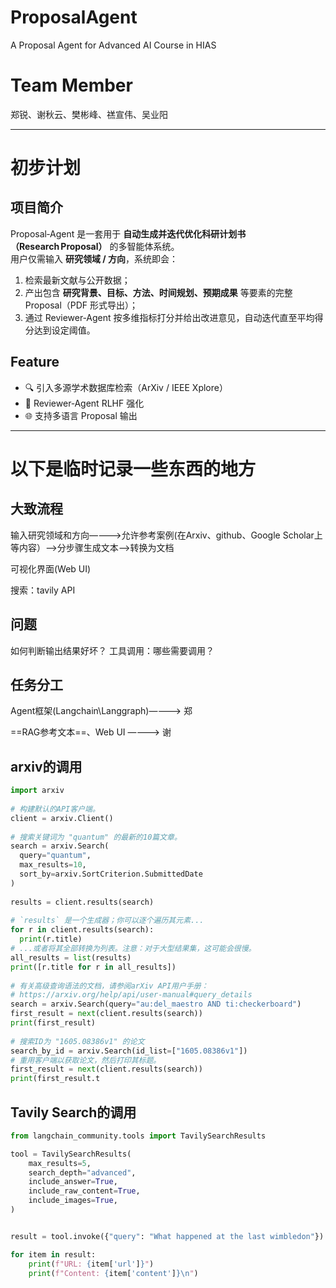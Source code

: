 # ProposalAgent
A Proposal Agent for Advanced AI Course in HIAS
# Team Member
郑锐、谢秋云、樊彬峰、禚宣伟、吴业阳

----
# 初步计划
## 项目简介
Proposal‑Agent 是一套用于 **自动生成并迭代优化科研计划书（Research Proposal）** 的多智能体系统。  
用户仅需输入 **研究领域 / 方向**，系统即会：

1. 检索最新文献与公开数据；
2. 产出包含 **研究背景、目标、方法、时间规划、预期成果** 等要素的完整 Proposal（PDF 形式导出）；
3. 通过 Reviewer‑Agent 按多维指标打分并给出改进意见，自动迭代直至平均得分达到设定阈值。

## Feature
- 🔍 引入多源学术数据库检索（ArXiv / IEEE Xplore）
- 🤖 Reviewer‑Agent RLHF 强化
- 	🌐 支持多语言 Proposal 输出
----
# 以下是临时记录一些东西的地方

## 大致流程

输入研究领域和方向————>允许参考案例(在Arxiv、github、Google Scholar上等内容）——>分步骤生成文本——>转换为文档

可视化界面(Web UI)

搜索：tavily API


## 问题

如何判断输出结果好坏？
工具调用：哪些需要调用？

## 任务分工

Agent框架(Langchain\Langgraph)————> 郑

==RAG参考文本==、Web UI ————> 谢

## arxiv的调用
```python
import arxiv
 
# 构建默认的API客户端。
client = arxiv.Client()
 
# 搜索关键词为 "quantum" 的最新的10篇文章。
search = arxiv.Search(
  query="quantum",
  max_results=10,
  sort_by=arxiv.SortCriterion.SubmittedDate
)
 
results = client.results(search)
 
# `results` 是一个生成器；你可以逐个遍历其元素...
for r in client.results(search):
  print(r.title)
# ...或者将其全部转换为列表。注意：对于大型结果集，这可能会很慢。
all_results = list(results)
print([r.title for r in all_results])
 
# 有关高级查询语法的文档，请参阅arXiv API用户手册：
# https://arxiv.org/help/api/user-manual#query_details
search = arxiv.Search(query="au:del_maestro AND ti:checkerboard")
first_result = next(client.results(search))
print(first_result)
 
# 搜索ID为 "1605.08386v1" 的论文
search_by_id = arxiv.Search(id_list=["1605.08386v1"])
# 重用客户端以获取论文，然后打印其标题。
first_result = next(client.results(search))
print(first_result.t
```
##  Tavily Search的调用
```python
from langchain_community.tools import TavilySearchResults

tool = TavilySearchResults(
    max_results=5,
    search_depth="advanced",
    include_answer=True,
    include_raw_content=True,
    include_images=True,
)


result = tool.invoke({"query": "What happened at the last wimbledon"})

for item in result:
    print(f"URL: {item['url']}")
    print(f"Content: {item['content']}\n")

```
  



